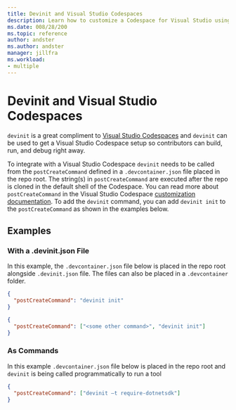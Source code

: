 ```yaml
---
title: Devinit and Visual Studio Codespaces
description: Learn how to customize a Codespace for Visual Studio using devinit.
ms.date: 008/28/200
ms.topic: reference
author: andster
ms.author: andster
manager: jillfra
ms.workload:
- multiple
---
```

# Devinit and Visual Studio Codespaces

`devinit` is a great compliment to [Visual Studio Codespaces](https://visualstudio.microsoft.com/services/visual-studio-codespaces) and `devinit` can be used to get a Visual Studio Codespace setup so contributors can build, run, and debug right away.

To integrate with a Visual Studio Codespace `devinit` needs to be called from the `postCreateCommand` defined in a `.devcontainer.json` file placed in the repo root. The string(s) in `postCreateCommand` are executed after the repo is cloned in the default shell of the Codespace. You can read more about `postCreateCommand` in the Visual Studio Codespace [customization documentation](https://docs.microsoft.com/en-us/visualstudio/online/reference/configuring). To add the `devinit` command, you can add `devinit init` to the `postCreateCommand` as shown in the examples below.

## Examples

### With a .devinit.json File
In this example, the `.devcontainer.json` file below is placed in the repo root alongside `.devinit.json` file. The files can also be placed in a `.devcontainer` folder.

```json
{
  "postCreateCommand": "devinit init"
}
```
```json
{
  "postCreateCommand": ["<some other command>", "devinit init"]
}
```

### As Commands
In this example `.devcontainer.json` file below is placed in the repo root and `devinit` is being called programmatically to run a tool  
```json
{
  "postCreateCommand": ["devinit –t require-dotnetsdk"]
}
```